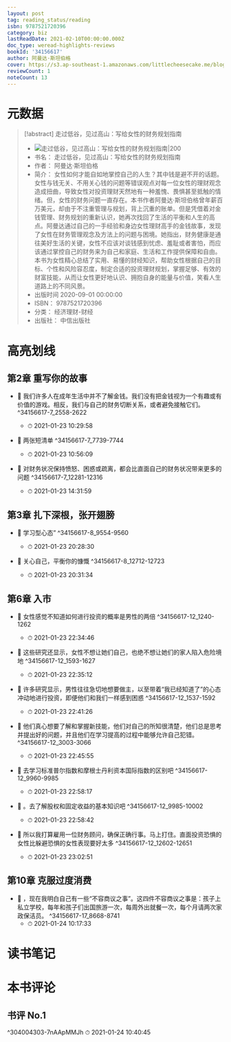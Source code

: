 ```yaml
---
layout: post
tag: reading_status/reading
isbn: 9787521720396
category: biz
lastReadDate: 2021-02-10T00:00:00.000Z
doc_type: weread-highlights-reviews
bookId: '34156617'
author: 阿曼达·斯坦伯格
cover: https://s3.ap-southeast-1.amazonaws.com/littlecheesecake.me/blog-post/books/走过低谷，见过高山.jpg
reviewCount: 1
noteCount: 13
---
```

# 元数据
> [!abstract] 走过低谷，见过高山：写给女性的财务规划指南
> - ![ 走过低谷，见过高山：写给女性的财务规划指南|200](https://wfqqreader-1252317822.image.myqcloud.com/cover/617/34156617/t7_34156617.jpg)
> - 书名： 走过低谷，见过高山：写给女性的财务规划指南
> - 作者： 阿曼达·斯坦伯格
> - 简介： 女性如何才能自如地掌控自己的人生？其中钱是避不开的话题。女性与钱无关、不用关心钱的问题等错误观点对每一位女性的理财观念造成扭曲，导致女性对投资理财天然地有一种羞愧、畏惧甚至抵触的情绪。但，女性的财务问题一直存在。本书作者阿曼达·斯坦伯格曾年薪百万美元，却由于不注重管理与规划，背上沉重的账单。但是凭借着对金钱管理、财务规划的重新认识，她再次找回了生活的平衡和人生的高点。阿曼达通过自己的一手经验和身边女性理财高手的金钱故事，发现了女性在财务管理观念及方法上的问题与困境。她指出，财务健康是通往美好生活的关键，女性不应该对谈钱感到忧虑、羞耻或者害怕，而应该通过掌控自己的财务来为自己和家庭、生活和工作提供保障和自由。本书为女性精心总结了实用、易懂的财经知识，帮助女性根据自己的目标、个性和风险容忍度，制定合适的投资理财规划，掌握足够、有效的财富技能，从而让女性更好地认识、拥抱自身的能量与价值，笑看人生道路上的不同风景。
> - 出版时间 2020-09-01 00:00:00
> - ISBN： 9787521720396
> - 分类： 经济理财-财经
> - 出版社： 中信出版社

# 高亮划线

## 第2章 重写你的故事


- 📌 我们许多人在成年生活中并不了解金钱。我们没有把金钱视为一个有趣或有价值的游戏。相反，我们与自己的财务切断关系，或者避免接触它们。 ^34156617-7_2558-2622
    - ⏱ 2021-01-23 10:29:58 

- 📌 两张短清单 ^34156617-7_7739-7744
    - ⏱ 2021-01-23 10:56:09 

- 📌 对财务状况保持愤怒、困惑或疏离，都会比直面自己的财务状况带来更多的问题 ^34156617-7_12281-12316
    - ⏱ 2021-01-23 14:31:59 
## 第3章 扎下深根，张开翅膀


- 📌 学习型心态” ^34156617-8_9554-9560
    - ⏱ 2021-01-23 20:28:30 

- 📌 关心自己，平衡你的慷慨 ^34156617-8_12712-12723
    - ⏱ 2021-01-23 20:31:34 
## 第6章 入市


- 📌 女性感觉不知道如何进行投资的概率是男性的两倍 ^34156617-12_1240-1262
    - ⏱ 2021-01-23 22:34:46 

- 📌 这些研究还显示，女性不想让她们自己，也绝不想让她们的家人陷入危险境地 ^34156617-12_1593-1627
    - ⏱ 2021-01-23 22:35:12 

- 📌 许多研究显示，男性往往急切地想要做主，以至带着“我已经知道了”的心态冲动地进行投资，即便他们和我们一样感到困惑 ^34156617-12_1537-1592
    - ⏱ 2021-01-23 22:41:26 

- 📌 他们真心想要了解和掌握新技能，他们对自己的所知很清楚，他们总是思考并提出好的问题，并且他们在学习提高的过程中能够允许自己犯错。 ^34156617-12_3003-3066
    - ⏱ 2021-01-23 22:45:55 

- 📌 去学习标准普尔指数和摩根士丹利资本国际指数的区别吧 ^34156617-12_9960-9985
    - ⏱ 2021-01-23 22:58:17 

- 📌 。去了解股权和固定收益的基本知识吧 ^34156617-12_9985-10002
    - ⏱ 2021-01-23 22:58:42 

- 📌 所以我打算雇用一位财务顾问，确保正确行事。马上打住。直面投资恐惧的女性比躲避恐惧的女性表现要好太多 ^34156617-12_12602-12651
    - ⏱ 2021-01-23 23:02:51 
## 第10章 克服过度消费


- 📌 ，现在我明白自己有一些“不容商议之事”。这四件不容商议之事是：孩子上私立学校，每年和孩子们出国旅游一次，每周外出就餐一次，每个月请两次家政保洁员。 ^34156617-17_8668-8741
    - ⏱ 2021-01-24 10:17:33 
# 读书笔记

# 本书评论

## 书评 No.1 
 ^304004303-7nAApMMJh
⏱ 2021-01-24 10:40:45
